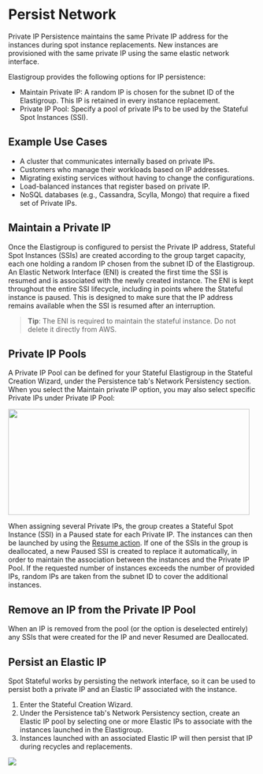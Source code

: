 <meta name="robots" content="noindex">

# Persist Network

Private IP Persistence maintains the same Private IP address for the instances during spot instance replacements. New instances are provisioned with the same private IP using the same elastic network interface.

Elastigroup provides the following options for IP persistence:

- Maintain Private IP: A random IP is chosen for the subnet ID of the Elastigroup. This IP is retained in every instance replacement.
- Private IP Pool: Specify a pool of private IPs to be used by the Stateful Spot Instances (SSI).

## Example Use Cases

- A cluster that communicates internally based on private IPs.
- Customers who manage their workloads based on IP addresses.
- Migrating existing services without having to change the configurations.
- Load-balanced instances that register based on private IP.
- NoSQL databases (e.g., Cassandra, Scylla, Mongo) that require a fixed set of Private IPs.

## Maintain a Private IP

Once the Elastigroup is configured to persist the Private IP address,
Stateful Spot Instances (SSIs) are created according to the group target capacity, each one holding a random IP chosen from the subnet ID of the Elastigroup. An Elastic Network Interface (ENI) is created the first time the SSI is resumed and is associated with the newly created instance. The ENI is kept throughout the entire SSI lifecycle, including in points where the Stateful instance is paused. This is designed to make sure that the IP address remains available when the SSI is resumed after an interruption.

> **Tip**: The ENI is required to maintain the stateful instance. Do not delete it directly from AWS.

## Private IP Pools

A Private IP Pool can be defined for your Stateful Elastigroup in the Stateful Creation Wizard, under the Persistence tab's Network Persistency section. When you select the Maintain private IP option, you may also select specific Private IPs under Private IP Pool:

<img src="/elastigroup/_media/stateful-persistnetwork-01.png" width="490" height="215" />

When assigning several Private IPs, the group creates a Stateful Spot Instance (SSI) in a Paused state for each Private IP. The instances can then be launched by using the [Resume action](elastigroup/features/stateful-instance/stateful-instance-actions). If one of the SSIs in the group is deallocated, a new Paused SSI is created to replace it automatically, in order to maintain the association between the instances and the Private IP Pool. If the requested number of instances exceeds the number of provided IPs, random IPs are taken from the subnet ID to cover the additional instances.

## Remove an IP from the Private IP Pool

When an IP is removed from the pool (or the option is deselected entirely) any SSIs that were created for the IP and never Resumed are Deallocated.

## Persist an Elastic IP

Spot Stateful works by persisting the network interface, so it can be used to persist both a private IP and an Elastic IP associated with the instance.

1. Enter the Stateful Creation Wizard.
2. Under the Persistence tab's Network Persistency section, create an Elastic IP pool by selecting one or more Elastic IPs to associate with the instances launched in the Elastigroup.
3. Instances launched with an associated Elastic IP will then persist that IP during recycles and replacements.

<img src="/elastigroup/_media/stateful-persistnetwork-02.png" />

